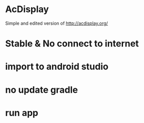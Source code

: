 # AcDisplay
Simple and edited version of http://acdisplay.org/
# Stable & No connect to internet  
# import to android studio
# no update gradle
# run app
